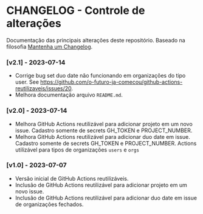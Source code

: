 # CHANGELOG - Controle de alterações

Documentação das principais alterações deste repositório.
Baseado na filosofia [Mantenha um Changelog](https://keepachangelog.com/pt-BR/1.0.0/).

### [v2.1] - 2023-07-14

- Corrige bug set duo date não funcionando em organizações do tipo user. See https://github.com/o-futuro-ja-comecou/github-actions-reutilizaveis/issues/20.
- Melhora documentação arquivo `README.md`.

### [v2.0] - 2023-07-14

- Melhora GitHub Actions reutilizável para adicionar projeto em um novo issue. Cadastro somente de secrets GH_TOKEN e PROJECT_NUMBER.
- Melhora GitHub Actions reutilizável para adicionar duo date em issue. Cadastro somente de secrets GH_TOKEN e PROJECT_NUMBER. Actions utilizável para tipos de organizações `users` e `orgs`

### [v1.0] - 2023-07-07

- Versão inicial de GitHub Actions reutilizáveis.
- Inclusão de GitHub Actions reutilizável para adicionar projeto em um novo issue.
- Inclusão de GitHub Actions reutilizável para adicionar duo date em issue de organizações fechados.
